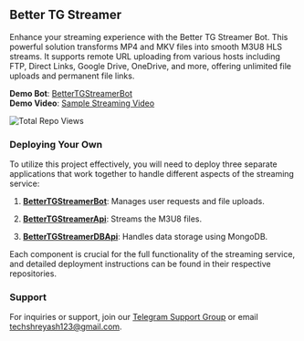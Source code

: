 ## Better TG Streamer

Enhance your streaming experience with the Better TG Streamer Bot. This powerful solution transforms MP4 and MKV files into smooth M3U8 HLS streams. It supports remote URL uploading from various hosts including FTP, Direct Links, Google Drive, OneDrive, and more, offering unlimited file uploads and permanent file links.

**Demo Bot**: [BetterTGStreamerBot](https://telegram.me/BetterTGStreamerBot)  
**Demo Video**: [Sample Streaming Video](https://stream.techzbots.co/embed/YZMPAIQBJX/master_c2.m3u8)

<img src="https://stats.techzbots.co/api/views_badge?page=https%3A%2F%2Fgithub.com%2FTechShreyash%2FBetterTGStreamer&color1=1b324e&color2=ff681c&label=Total%20Repo%20Views" alt="Total Repo Views">

### Deploying Your Own

To utilize this project effectively, you will need to deploy three separate applications that work together to handle different aspects of the streaming service:

1. [**BetterTGStreamerBot**](./bot): Manages user requests and file uploads.

2. [**BetterTGStreamerApi**](./api): Streams the M3U8 files.

3. [**BetterTGStreamerDBApi**](./db): Handles data storage using MongoDB.

Each component is crucial for the full functionality of the streaming service, and detailed deployment instructions can be found in their respective repositories.

### Support

For inquiries or support, join our [Telegram Support Group](https://telegram.me/TechZBots_Support) or email [techshreyash123@gmail.com](mailto:techshreyash123@gmail.com).
